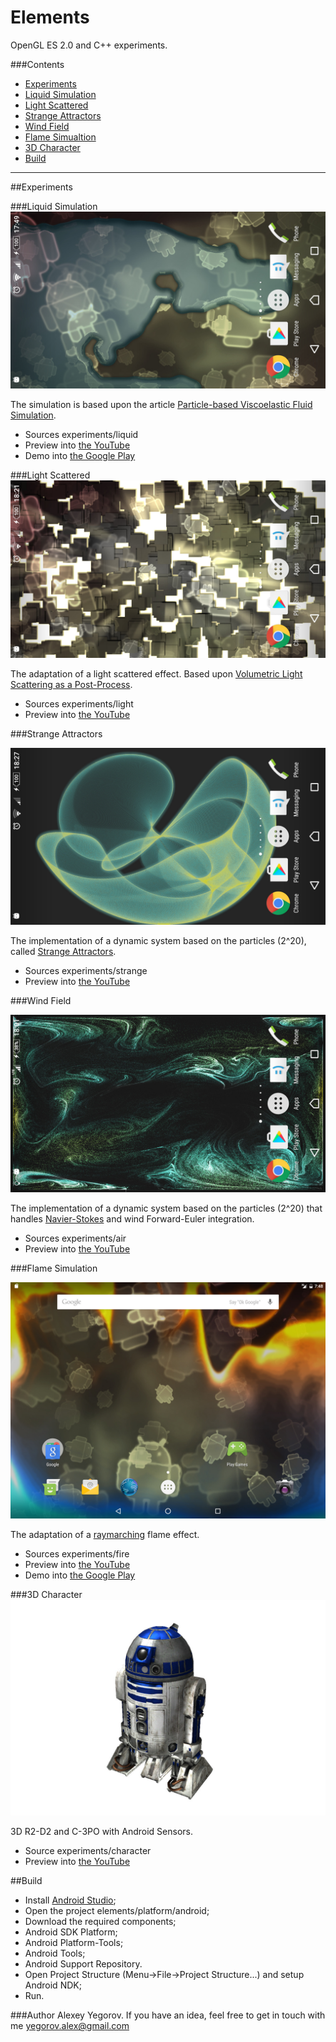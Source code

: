 # Elements
OpenGL ES 2.0 and C++ experiments.

###Contents
* [Experiments](#experiments)
 * [Liquid Simulation](#liquid-simulation)
 * [Light Scattered](#light-scattered)
 * [Strange Attractors](#strange-attractors)
 * [Wind Field](#wind-field)
 * [Flame Simualtion](#flame-simulation)
 * [3D Character](#3d-character)
* [Build](#build)

-----------------------

##Experiments

###Liquid Simulation 
![Liquid Simulation](https://raw.githubusercontent.com/PkXwmpgN/elements/master/screenshots/liquid.jpeg)

The simulation is based upon the article [Particle-based Viscoelastic Fluid Simulation](http://www.ligum.umontreal.ca/Clavet-2005-PVFS/pvfs.pdf).
- Sources experiments/liquid
- Preview into [the YouTube](https://www.youtube.com/watch?v=Z-z4TH40bM4)
- Demo into [the Google Play](https://play.google.com/store/apps/details?id=com.yegorov.alexey.elements.liquid)

###Light Scattered
![Light Scattered](https://raw.githubusercontent.com/PkXwmpgN/elements/master/screenshots/light.jpeg)

The adaptation of a light scattered effect. Based upon [Volumetric Light Scattering as a Post-Process](http://http.developer.nvidia.com/GPUGems3/gpugems3_ch13.html).
- Sources experiments/light
- Preview into [the YouTube](https://www.youtube.com/watch?v=CSaBSs1KVkA)

###Strange Attractors

![Strange Attractors](https://raw.githubusercontent.com/PkXwmpgN/elements/master/screenshots/strange.jpeg)

The implementation of a dynamic system based on the particles (2^20), called [Strange Attractors](https://en.wikipedia.org/wiki/Attractor). 
- Sources experiments/strange
- Preview into [the YouTube](https://www.youtube.com/watch?v=lx3xy8CakE0)

###Wind Field

![Wind Field preview](https://raw.githubusercontent.com/PkXwmpgN/elements/master/screenshots/air.jpeg)

The implementation of a dynamic system based on the particles (2^20) that handles [Navier-Stokes](http://www.intpowertechcorp.com/GDC03.pdf) and wind Forward-Euler integration.
- Sources experiments/air
- Preview into [the YouTube](https://www.youtube.com/watch?v=n3TOHyJzNDs)

###Flame Simulation

![Fire Simulation preview](https://raw.githubusercontent.com/PkXwmpgN/elements/master/screenshots/fire.jpeg)

The adaptation of a [raymarching](http://iquilezles.org/www/articles/raymarchingdf/raymarchingdf.htm) flame effect.
- Sources experiments/fire
- Preview into [the YouTube](https://www.youtube.com/watch?v=eYFEQRwEKm4)
- Demo into [the Google Play](https://play.google.com/store/apps/details?id=com.yegorov.alexey.elements.fire)

###3D Character
![3D Character preview](https://raw.githubusercontent.com/PkXwmpgN/elements/master/screenshots/character.jpeg)

3D R2-D2 and C-3PO with Android Sensors.
- Source experiments/character
- Preview into [the YouTube](https://youtu.be/CaVsHNbGWpI)

##Build

* Install [Android Studio](https://developer.android.com/studio/index.html);
* Open the project elements/platform/android;
* Download the required components;
 * Android SDK Platform;
 * Android Platform-Tools;
 * Android Tools;
 * Android Support Repository.
* Open Project Structure (Menu->File->Project Structure...) and setup Android NDK;
* Run.

###Author
Alexey Yegorov.
If you have an idea, feel free to get in touch with me yegorov.alex@gmail.com
